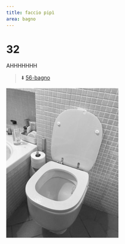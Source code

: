 ```yaml
---
title: faccio pipì
area: bagno
---
```

# 32
AHHHHHHH

> ⬇️ [56-bagno](56-bagno.md)

![foto_141](../_assets/preview/foto_141.jpg)